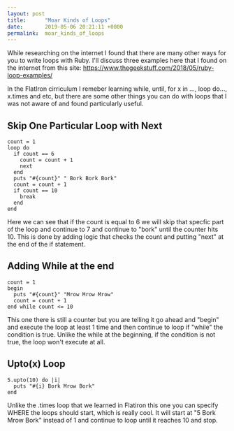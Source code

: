 ```yaml
---
layout: post
title:      "Moar Kinds of Loops"
date:       2019-05-06 20:21:11 +0000
permalink:  moar_kinds_of_loops
---
```



While researching on the internet I found that there are many other ways for you to write loops with Ruby. I'll discuss three examples here that I found on the internet from this site: https://www.thegeekstuff.com/2018/05/ruby-loop-examples/

In the FlatIron cirriculum I remeber learning while, until, for x in ..., loop do..., x.times and etc, but there are some other things you can do with loops that I was not aware of and found particularly useful.

## Skip One Particular Loop with Next

```
count = 1
loop do
  if count == 6
    count = count + 1
    next
  end
  puts "#{count}" " Bork Bork Bork"
  count = count + 1
  if count == 10
    break
  end
end
```

Here we can see that if the count is equal to 6 we will skip that specfic part of the loop and continue to 7 and continue to "bork" until the counter hits 10. This is done by adding logic that checks the count and putting "next" at the end of the if statement.

## Adding While at the end

```
count = 1
begin
  puts "#{count}" "Mrow Mrow Mrow"
  count = count + 1
end while count <= 10
```

This one there is still a counter but you are telling it go ahead and "begin" and execute the loop at least 1 time and then continue to loop if "while" the condition is true.  Unlike the while at the beginning, if the condition is not true, the loop won't execute at all. 

## Upto(x) Loop

```
5.upto(10) do |i|
  puts "#{i} Bork Mrow Bork"
end
```

Unlike the .times loop that we learned in Flatiron this one you can specify WHERE the loops should start, which is really cool. It will start at "5 Bork Mrow Bork" instead of 1 and continue to loop until it reaches 10 and stop.


